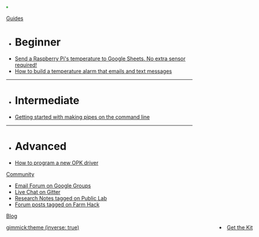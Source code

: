 
<li style="position:relative; width: 100px; color: #4caf50;">&nbsp</li>

[Guides]()

  * # Beginner
  * [Send a Raspberry Pi's temperature to Google Sheets. No extra sensor required!](send-your-raspberry-pis-temperature-to-google-sheets.md)
  * [How to build a temperature alarm that emails and text messages ](how-to-build-a-temperature-alarm-that-emails-and-text-messages.md)
  ----
  * # Intermediate
  * [Getting started with making pipes on the command line](moo.md)
  ----
  * # Advanced
  * [How to program a new OPK driver](how-to-program-a-new-opk-driver.md)


[Community]()

  * [Email Forum on Google Groups](https://groups.google.com/forum/#!forum/open-pipe-kit)
  * [Live Chat on Gitter](https://gitter.im/openpipekit/openpipekit)
  * [Research Notes tagged on Public Lab](https://publiclab.org/tag/open-pipe-kit)
  * [Forum posts tagged on Farm Hack]()

[Blog](blog.md)

<li style="position: absolute; right: 65px;"><a href="#index.md#Get_The_Kit">Get the Kit</a></li>

[gimmick:theme (inverse: true)](flatly)
